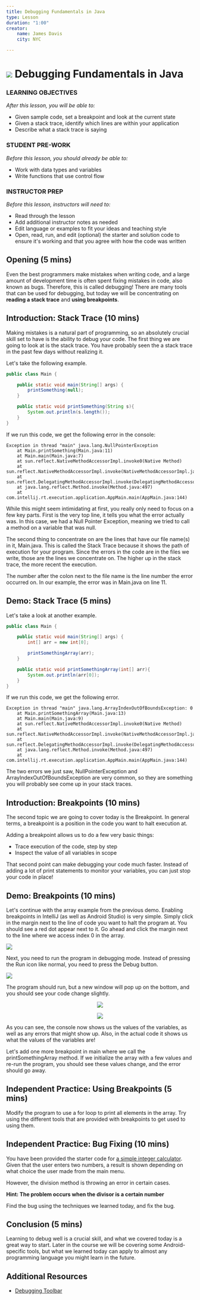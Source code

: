```yaml
---
title: Debugging Fundamentals in Java
type: Lesson
duration: "1:00"
creator:
    name: James Davis
    city: NYC

---
```


# ![](https://ga-dash.s3.amazonaws.com/production/assets/logo-9f88ae6c9c3871690e33280fcf557f33.png) Debugging Fundamentals in Java

### LEARNING OBJECTIVES
*After this lesson, you will be able to:*
* Given sample code, set a breakpoint and look at the current state
* Given a stack trace, identify which lines are within your application
* Describe what a stack trace is saying

### STUDENT PRE-WORK
*Before this lesson, you should already be able to:*
- Work with data types and variables
- Write functions that use control flow


### INSTRUCTOR PREP
*Before this lesson, instructors will need to:*
- Read through the lesson
- Add additional instructor notes as needed
- Edit language or examples to fit your ideas and teaching style
- Open, read, run, and edit (optional) the starter and solution code to ensure it's working and that you agree with how the code was written

## Opening (5 mins)

Even the best programmers make mistakes when writing code, and a large amount of development time is often spent fixing mistakes in code, also known as bugs. Therefore, this is called debugging! There are many tools that can be used for debugging, but today we will be concentrating on **reading a stack trace** and **using breakpoints**.

## Introduction: Stack Trace (10 mins)

Making mistakes is a natural part of programming, so an absolutely crucial skill set to have is the ability to debug your code. The first thing we are going to look at is the stack trace. You have probably seen the a stack trace in the past few days without realizing it.

Let's take the following example.

```java
public class Main {

    public static void main(String[] args) {
        printSomething(null);
    }

    public static void printSomething(String s){
        System.out.println(s.length());
    }
}
```

If we run this code, we get the following error in the console:

```
Exception in thread "main" java.lang.NullPointerException
	at Main.printSomething(Main.java:11)
	at Main.main(Main.java:7)
	at sun.reflect.NativeMethodAccessorImpl.invoke0(Native Method)
	at sun.reflect.NativeMethodAccessorImpl.invoke(NativeMethodAccessorImpl.java:62)
	at sun.reflect.DelegatingMethodAccessorImpl.invoke(DelegatingMethodAccessorImpl.java:43)
	at java.lang.reflect.Method.invoke(Method.java:497)
	at com.intellij.rt.execution.application.AppMain.main(AppMain.java:144)
```

While this might seem intimidating at first, you really only need to focus on a few key parts. First is the very top line, it tells you what the error actually was. In this case, we had a Null Pointer Exception, meaning we tried to call a method on a variable that was null.

The second thing to concentrate on are the lines that have our file name(s) in it, Main.java. This is called the Stack Trace because it shows the path of execution for your program. Since the errors in the code are in the files we write, those are the lines we concentrate on. The higher up in the stack trace, the more recent the execution.

The number after the colon next to the file name is the line number the error occurred on. In our example, the error was in Main.java on line 11.

## Demo: Stack Trace (5 mins)

Let's take a look at another example.

```java
public class Main {

    public static void main(String[] args) {
        int[] arr = new int[0];

        printSomethingArray(arr);
    }

    public static void printSomethingArray(int[] arr){
        System.out.println(arr[0]);
    }
}
```

If we run this code, we get the following error.

```
Exception in thread "main" java.lang.ArrayIndexOutOfBoundsException: 0
	at Main.printSomethingArray(Main.java:13)
	at Main.main(Main.java:9)
	at sun.reflect.NativeMethodAccessorImpl.invoke0(Native Method)
	at sun.reflect.NativeMethodAccessorImpl.invoke(NativeMethodAccessorImpl.java:62)
	at sun.reflect.DelegatingMethodAccessorImpl.invoke(DelegatingMethodAccessorImpl.java:43)
	at java.lang.reflect.Method.invoke(Method.java:497)
	at com.intellij.rt.execution.application.AppMain.main(AppMain.java:144)
```


The two errors we just saw, NullPointerException and ArrayIndexOutOfBoundsException are very common, so they are something you will probably see come up in your stack traces.

## Introduction: Breakpoints (10 mins)

The second topic we are going to cover today is the Breakpoint. In general terms, a breakpoint is a position in the code you want to halt execution at.

Adding a breakpoint allows us to do a few very basic things:

- Trace execution of the code, step by step
- Inspect the value of all variables in scope

That second point can make debugging your code much faster. Instead of adding a lot of print statements to monitor your variables, you can just stop your code in place!

## Demo: Breakpoints (10 mins)

Let's continue with the array example from the previous demo. Enabling breakpoints in IntelliJ (as well as Android Studio) is very simple. Simply click in the margin next to the line of code you want to halt the program at. You should see a red dot appear next to it. Go ahead and click the margin next to the line where we access index 0 in the array.

<img src="./screenshots/breakpoint1.png" />

Next, you need to run the program in debugging mode. Instead of pressing the Run icon like normal, you need to press the Debug button.

<img src="./screenshots/breakpoint2.png"/>

The program should run, but a new window will pop up on the bottom, and you should see your code change slightly.

<p align="center">
<img src="./screenshots/breakpoint3.png"/>
</p>
<p align="center">
<img src="./screenshots/breakpoint4.png"/>
</p>

As you can see, the console now shows us the values of the variables, as well as any errors that might show up. Also, in the actual code it shows us what the values of the variables are!

Let's add one more breakpoint in main where we call the printSomethingArray method. If we initialize the array with a few values and re-run the program, you should see these values change, and the error should go away.

## Independent Practice: Using Breakpoints (5 mins)

Modify the program to use a for loop to print all elements in the array. Try using the different tools that are provided with breakpoints to get used to using them.

## Independent Practice: Bug Fixing (10 mins)

You have been provided the starter code for [a simple integer calculator](starter-code). Given that the user enters two numbers, a result is shown depending on what choice the user made from the main menu.

However, the division method is throwing an error in certain cases.

**Hint: The problem occurs when the divisor is a certain number**

Find the bug using the techniques we learned today, and fix the bug.

## Conclusion (5 mins)

Learning to debug well is a crucial skill, and what we covered today is a great way to start. Later in the course we will be covering some Android-specific tools, but what we learned today can apply to almost any programming language you might learn in the future.

## Additional Resources

- [Debugging Toolbar](https://www.jetbrains.com/help/idea/2016.1/debug-tool-window.html)
